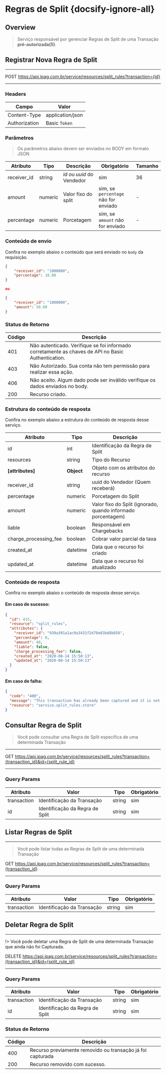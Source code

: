 # Regras de Split {docsify-ignore-all}

## Overview

> Serviço responsável por gerenciar Regras de Split de uma Transação **pré-autorizada(5)**.

## Registrar Nova Regra de Split
---
<span class="verb httpPOST">POST</span> https://api.ipag.com.br/service/resources/split_rules?transaction={id}

---

### Headers

| Campo | Valor |
| ------------ | ------ |
| Content-Type | application/json |
| Authorization | Basic `Token`|

### Parâmetros 
> Os parâmetros abaixo devem ser enviados no BODY em formato JSON

|   Atributo     |   Tipo     |   Descrição               |   Obrigatório                           |   Tamanho  |
|----------------|------------|---------------------------|-----------------------------------------|------------|
|   receiver_id  |   string   |   *id* ou *uuid* do Vendedor  |   sim                               |   36       |
|   amount       |   numeric  |   Valor fixo do split     |   sim, se `percentage` não for enviado  |   -        |
|   percentage   |   numeric  |   Porcetagem              |   sim, se `amount` não for enviado      |   -        |

### Conteúdo de envio
Confira no exemplo abaixo o conteúdo que será enviado no `body` da requisição.

```json
{
    "receiver_id": "1000000",
    "percentage": 10.00
}

ou

{
    "receiver_id": "1000000",
    "amount": 50.00
}
```

### Status de Retorno
|   Código  |   Descrição                                                                                           |
|-----------|-------------------------------------------------------------------------------------------------------|
|   401     |   Não autenticado. Verifique se foi informado corretamente as chaves de API no Basic Authentication.  |
|   403     |   Não Autorizado. Sua conta não tem permissão para realizar essa ação.                                |
|   406     |   Não aceito. Algum dado pode ser inválido verifique os dados enviados no body.                       |
|   200     |   Recurso criado.                                                                                     |

### Estrutura do conteúdo de resposta
Confira no exemplo abaixo a estrutura do conteúdo de resposta desse serviço.

|   Atributo               |   Tipo      |   Descrição                                                     |
|--------------------------|-------------|-----------------------------------------------------------------|
|   id                     |   int       |   Identificação da Regra de Split                               |
|   resources              |   string    |   Tipo do Recurso                                               |
|   **[attributes]**       |   **Object**    |   Objeto com os atributos do recurso                        |
|   receiver_id            |   string    |   uuid do Vendedor (Quem receberá)                              |
|   percentage             |   numeric   |   Porcetagem do Split                                           |
|   amount                 |   numeric   |   Valor fixo do Split (ignorado, quando informado porcentagem)  |
|   liable                 |   boolean   |   Responsável em Chargebacks                                    |
|   charge_processing_fee  |   boolean   |   Cobrar valor parcial da taxa                                  |
|   created_at             |   datetime  |   Data que o recurso foi criado                                 |
|   updated_at             |   datetime  |   Data que o recurso foi atualizado                             |


### Conteúdo de resposta
Confira no exemplo abaixo o conteúdo de resposta desse serviço.

#### Em caso de sucesso:
```json
{
  "id": 415,
  "resource": "split_rules",
  "attributes": {
    "receiver_id": "939a391a1ac9a3431f2d78e83bd8b856",
    "percentage": 0,
    "amount": 40,
    "liable": false,
    "charge_processing_fee": false,
    "created_at": "2020-08-14 15:50:13",
    "updated_at": "2020-08-14 15:50:13"
  }
}
```

#### Em caso de falha:
```json
{
  "code": "400",
  "message": "This transaction has already been captured and it is not possible to modify its split rules.",
  "resource": "service.split_rules.store"
}
```

## Consultar Regra de Split

> Você pode consultar uma Regra de Split especifica de uma determinada Transação

---
<span class="verb httpGET">GET</span> https://api.ipag.com.br/service/resources/split_rules?transaction={transaction_id}&id={split_rule_id}

---

### Query Params

|   Atributo     |   Valor                            |   Tipo    |   Obrigatório  |
|----------------|------------------------------------|-----------|----------------|
|   transaction  |   Identificação da Transação       |   string  |   sim          |
|   id           |   Identificação da Regra de Split  |   string  |   sim          |

## Listar Regras de Split
---

> Você pode listar todas as Regras de Split de uma determinada Transação

<span class="verb httpGET">GET</span> https://api.ipag.com.br/service/resources/split_rules?transaction={transaction_id}

---

### Query Params

|   Atributo     |   Valor                            |   Tipo    |   Obrigatório  |
|----------------|------------------------------------|-----------|----------------|
|   transaction  |   Identificação da Transação       |   string  |   sim          |

## Deletar Regra de Split
---

!> Você pode deletar uma Regra de Split de uma determinada Transação que ainda não foi Capturada.

<span class="verb httpDELETE">DELETE</span> https://api.ipag.com.br/service/resources/split_rules?transaction={transaction_id}&id={split_rule_id}

---

### Query Params

|   Atributo     |   Valor                            |   Tipo    |   Obrigatório  |
|----------------|------------------------------------|-----------|----------------|
|   transaction  |   Identificação da Transação       |   string  |   sim          |
|   id           |   Identificação da Regra de Split  |   string  |   sim          |

### Status de Retorno
|   Código  |   Descrição                                                                                           |
|-----------|-------------------------------------------------------------------------------------------------------|
|   400     |   Recurso previamente removido ou transação já foi capturada                                          |
|   200     |   Recurso removido com sucesso.                                                                       |
